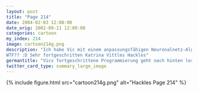 ```yaml
---
layout: post
title: "Page 214"
date: 2004-02-03 12:00:00
date_orig: 2002-09-11 12:00:00
categories: cartoon
my_index: 214
image: cartoon214g.png
description: "Ich habe Vic mit einem anpassungsfähigen Neuronalnetz-Algorithmus programmiert. Er kann sein Verhalten durch Erfahrung erlernen und anpassen, wodurch er weiter fortgeschritten als jeder andere Roboter ist Lol! U h4x0rd me2 ownz teh botz! 4 me 2 sh1t on! All ur base, IIRC ;-) ROTFL Lass mich raten Du bist in den Chatrooms abgehangen
WTF?? :D Sehr fortgeschritten Katrina Vittles Hackles"
germantitle: "Vics fortgeschrittene Programmierung geht nach hinten los"
twitter_card_type: summary_large_image
---
```


{% include figure.html src="cartoon214g.png" alt="Hackles Page 214"  %}
